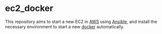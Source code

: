 # ec2_docker

This repository aims to start a new EC2 in [AWS](http://aws.amazon.com/ "AWS") using [Ansible](http://www.ansible.com/home "Ansible"), and install the necessary environment to start a new [docker](https://www.docker.com/ "Docker") automatically.

